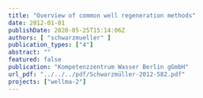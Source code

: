 ```yaml
---
title: "Overview of common well regeneration methods"
date: 2012-01-01
publishDate: 2020-05-25T15:14:06Z
authors: [ "schwarzmueller" ]
publication_types: ["4"]
abstract: ""
featured: false
publication: "Kompetenzzentrum Wasser Berlin gGmbH"
url_pdf: "../../../pdf/Schwarzmüller-2012-582.pdf"
projects: ["wellma-2"]
---
```


